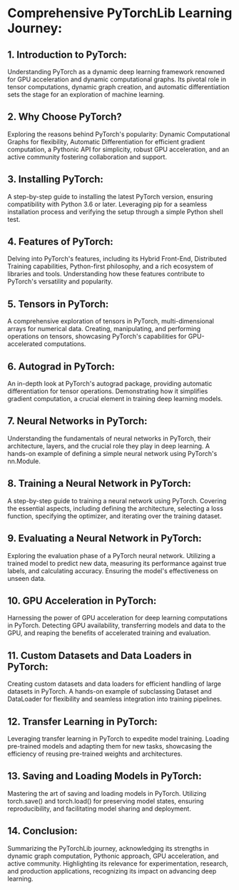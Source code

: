 # Comprehensive PyTorchLib Learning Journey:

## 1. Introduction to PyTorch:

Understanding PyTorch as a dynamic deep learning framework renowned for GPU acceleration and dynamic computational graphs. Its pivotal role in tensor computations, dynamic graph creation, and automatic differentiation sets the stage for an exploration of machine learning.

## 2. Why Choose PyTorch?

Exploring the reasons behind PyTorch's popularity: Dynamic Computational Graphs for flexibility, Automatic Differentiation for efficient gradient computation, a Pythonic API for simplicity, robust GPU acceleration, and an active community fostering collaboration and support.

## 3. Installing PyTorch:

A step-by-step guide to installing the latest PyTorch version, ensuring compatibility with Python 3.6 or later. Leveraging pip for a seamless installation process and verifying the setup through a simple Python shell test.

## 4. Features of PyTorch:

Delving into PyTorch's features, including its Hybrid Front-End, Distributed Training capabilities, Python-first philosophy, and a rich ecosystem of libraries and tools. Understanding how these features contribute to PyTorch's versatility and popularity.

## 5. Tensors in PyTorch:

A comprehensive exploration of tensors in PyTorch, multi-dimensional arrays for numerical data. Creating, manipulating, and performing operations on tensors, showcasing PyTorch's capabilities for GPU-accelerated computations.

## 6. Autograd in PyTorch:

An in-depth look at PyTorch's autograd package, providing automatic differentiation for tensor operations. Demonstrating how it simplifies gradient computation, a crucial element in training deep learning models.

## 7. Neural Networks in PyTorch:

Understanding the fundamentals of neural networks in PyTorch, their architecture, layers, and the crucial role they play in deep learning. A hands-on example of defining a simple neural network using PyTorch's nn.Module.

## 8. Training a Neural Network in PyTorch:

A step-by-step guide to training a neural network using PyTorch. Covering the essential aspects, including defining the architecture, selecting a loss function, specifying the optimizer, and iterating over the training dataset.

## 9. Evaluating a Neural Network in PyTorch:

Exploring the evaluation phase of a PyTorch neural network. Utilizing a trained model to predict new data, measuring its performance against true labels, and calculating accuracy. Ensuring the model's effectiveness on unseen data.

## 10. GPU Acceleration in PyTorch:

Harnessing the power of GPU acceleration for deep learning computations in PyTorch. Detecting GPU availability, transferring models and data to the GPU, and reaping the benefits of accelerated training and evaluation.

## 11. Custom Datasets and Data Loaders in PyTorch:

Creating custom datasets and data loaders for efficient handling of large datasets in PyTorch. A hands-on example of subclassing Dataset and DataLoader for flexibility and seamless integration into training pipelines.

## 12. Transfer Learning in PyTorch:

Leveraging transfer learning in PyTorch to expedite model training. Loading pre-trained models and adapting them for new tasks, showcasing the efficiency of reusing pre-trained weights and architectures.

## 13. Saving and Loading Models in PyTorch:

Mastering the art of saving and loading models in PyTorch. Utilizing torch.save() and torch.load() for preserving model states, ensuring reproducibility, and facilitating model sharing and deployment.

## 14. Conclusion:

Summarizing the PyTorchLib journey, acknowledging its strengths in dynamic graph computation, Pythonic approach, GPU acceleration, and active community. Highlighting its relevance for experimentation, research, and production applications, recognizing its impact on advancing deep learning.
